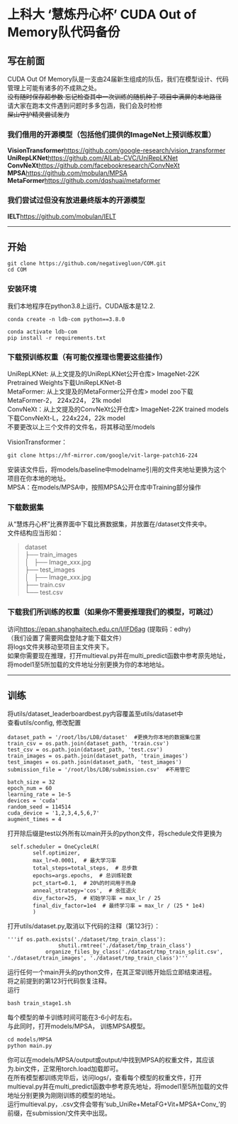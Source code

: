 # 上科大 ‘慧炼丹心杯’ CUDA Out of Memory队代码备份

## 写在前面  
CUDA Out Of Memory队是一支由24届新生组成的队伍，我们在模型设计、代码管理上可能有诸多的不成熟之处。  
~~没有随时保存超参数 忘记检查其中一次训练的随机种子 项目中满屏的本地路径~~  
请大家在跑本文件遇到问题时多多包涵，我们会及时检修  
~~屎山守护精灵尝试发力~~  

### 我们借用的开源模型（包括他们提供的ImageNet上预训练权重）
**VisionTransformer**<https://github.com/google-research/vision_transformer>  
**UniRepLKNet**<https://github.com/AILab-CVC/UniRepLKNet>  
**ConvNeXt**<https://github.com/facebookresearch/ConvNeXt>  
**MPSA**<https://github.com/mobulan/MPSA>  
**MetaFormer**<https://github.com/dqshuai/metaformer>  
### 我们尝试过但没有放进最终版本的开源模型
**IELT**<https://github.com/mobulan/IELT>   

***

## 开始  
```
git clone https://github.com/negativegluon/COM.git
cd COM
```

### 安装环境  
我们本地程序在python3.8上运行。CUDA版本是12.2.  
```
conda create -n ldb-com python==3.8.0
```
```
conda activate ldb-com
pip install -r requirements.txt
```
### 下载预训练权重（有可能仅推理也需要这些操作）
UniRepLKNet: 从上文提及的UniRepLKNet公开仓库> ImageNet-22K Pretrained Weights下载UniRepLKNet-B  
MetaFormer: 从上文提及的MetaFormer公开仓库> model zoo下载 MetaFormer-2， 224x224， 21k model   
ConvNeXt：从上文提及的ConvNeXt公开仓库> ImageNet-22K trained models下载ConvNeXt-L，224x224，22k model  
不要更改以上三个文件的文件名，将其移动至/models  

VisionTransformer：
```
git clone https://hf-mirror.com/google/vit-large-patch16-224
```
安装该文件后，将models/baseline中modelname引用的文件夹地址更换为这个项目在你本地的地址。  
MPSA：在models/MPSA中，按照MPSA公开仓库中Training部分操作  

### 下载数据集  
从“慧炼丹心杯”比赛界面中下载比赛数据集，并放置在/dataset文件夹中。  
文件结构应当形如：
>dataset  
>├── train_images  
>│   ├── Image_xxx.jpg  
>├── test_images  
>│   ├── Image_xxx.jpg  
>├── train.csv  
>└── test.csv  
### 下载我们所训练的权重（如果你不需要推理我们的模型，可跳过） 
访问<https://epan.shanghaitech.edu.cn/l/IFD6ag> (提取码：edhy)  
（我们设置了需要网盘登陆才能下载文件）  
将logs文件夹移动至项目主文件夹下。  
如果你需要现在推理，打开multieval.py并在multi_predict函数中参考原先地址，将model1至5所加载的文件地址分别更换为你的本地地址。  

***

## 训练  
将utils/dataset_leaderboardbest.py内容覆盖至utils/dataset中  
查看utils/config, 修改配置  
```
dataset_path = '/root/lbs/LDB/dataset'  #更换为你本地的数据集位置
train_csv = os.path.join(dataset_path, 'train.csv') 
test_csv = os.path.join(dataset_path, 'test.csv')
train_images = os.path.join(dataset_path, 'train_images')
test_images = os.path.join(dataset_path, 'test_images')
submission_file = '/root/lbs/LDB/submission.csv'  #不用管它

batch_size = 32
epoch_num = 60
learning_rate = 1e-5
devices = 'cuda'
random_seed = 114514
cuda_device = '1,2,3,4,5,6,7'
augment_times = 4
```
打开除后缀是test以外所有以main开头的python文件，将schedule文件更换为
```
 self.scheduler = OneCycleLR(
        self.optimizer,
        max_lr=0.0001,  # 最大学习率
        total_steps=total_steps,  # 总步数
        epochs=args.epochs,  # 总训练轮数
        pct_start=0.1,  # 20%的时间用于热身
        anneal_strategy='cos',  # 余弦退火
        div_factor=25,  # 初始学习率 = max_lr / 25
        final_div_factor=1e4  # 最终学习率 = max_lr / (25 * 1e4)
        )
```

打开utils/dataset.py,取消以下代码的注释（第123行）：  
```
'''if os.path.exists('./dataset/tmp_train_class'):
                shutil.rmtree('./dataset/tmp_train_class')
            organize_files_by_class('./dataset/tmp_train_split.csv', './dataset/train_images', './dataset/tmp_train_class')'''
``` 
运行任何一个main开头的python文件，在其正常训练开始后立即结束进程。  
将之前提到的第123行代码恢复注释。  
运行
```
bash train_stage1.sh
```
每个模型的单卡训练时间可能在3-6小时左右。  
与此同时，打开models/MPSA， 训练MPSA模型。
```
cd models/MPSA
python main.py
```
你可以在models/MPSA/output或output/中找到MPSA的权重文件，其应该为.bin文件，正常用torch.load加载即可。  
在所有模型都训练完毕后，访问logs/，查看每个模型的权重文件，打开multieval.py并在multi_predict函数中参考原先地址，将model1至5所加载的文件地址分别更换为刚刚训练的模型的地址。  
运行multieval.py，.csv文件会带有‘sub_UniRe+MetaFG+Vit+MPSA+Conv_’的前缀，在submission/文件夹中出现。

